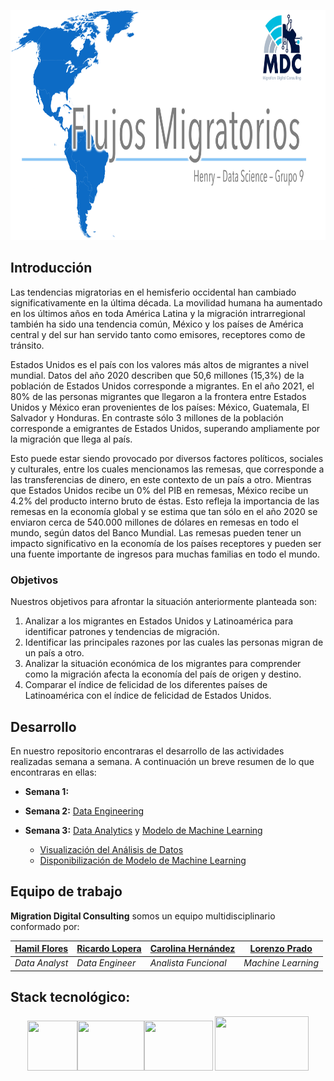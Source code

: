 <p align="center">
   <img width="800" height="368" src="img/main.png">
   </p>

## Introducción
Las tendencias migratorias en el hemisferio occidental han cambiado significativamente en la última década. La movilidad humana ha aumentado en los últimos años en toda América Latina y la migración intrarregional también ha sido una tendencia común, México y los países de América central y del sur han servido tanto como emisores, receptores como de tránsito.

Estados Unidos es el país con los valores más altos de migrantes a nivel mundial. Datos del año 2020 describen que 50,6 millones (15,3%) de la población de Estados Unidos corresponde a migrantes. En el año 2021, el 80% de las personas migrantes que llegaron a la frontera entre Estados Unidos y México eran provenientes de los países: México, Guatemala, El Salvador y Honduras. En contraste sólo 3 millones de la población corresponde a emigrantes de Estados Unidos, superando ampliamente por la migración que llega al país.

Esto puede estar siendo provocado por diversos factores políticos, sociales y culturales, entre los cuales mencionamos las remesas, que corresponde a las transferencias de dinero, en este contexto de un país a otro. Mientras que Estados Unidos recibe un 0% del PIB en remesas, México recibe un 4.2% del producto interno bruto de éstas. Esto refleja la importancia de las remesas en la economía global y se estima que tan sólo en el año 2020 se enviaron cerca de 540.000 millones de dólares en remesas en todo el mundo, según datos del Banco Mundial. Las remesas pueden tener un impacto significativo en la economía de los países receptores y pueden ser una fuente importante de ingresos para muchas familias en todo el mundo.

### Objetivos
Nuestros objetivos para afrontar la situación anteriormente planteada son:
1. Analizar a los migrantes en Estados Unidos y Latinoamérica para identificar patrones y tendencias de migración.
2. Identificar las principales razones por las cuales las personas migran de un país a otro.
3. Analizar la situación económica de los migrantes para comprender como la migración afecta la economía del país de origen y destino.
4. Comparar el índice de felicidad de los diferentes países de Latinoamérica con el índice de felicidad de Estados Unidos.

## Desarrollo 
En nuestro repositorio encontraras el desarrollo de las actividades realizadas semana a semana. A continuación un breve resumen de lo que encontraras en ellas:
+ **Semana 1:** 
+ **Semana 2:** [Data Engineering](https://github.com/Hamil32/PF-Migracion/blob/main/Semana%202)
+ **Semana 3:** [Data Analytics](https://github.com/Hamil32/PF-Migracion/tree/main/Semana%203/Data%20Analytics) y [Modelo de Machine Learning](https://github.com/Hamil32/PF-Migracion/tree/main/Semana%203/ML)

   - [Visualización del Análisis de Datos](https://app.powerbi.com/reportEmbed?reportId=581a568a-031e-4a5f-ac3b-855c0745e528&autoAuth=true&ctid=c9553b71-e9f5-4264-9080-f30bc2ddf506)
   - [Disponibilización de Modelo de Machine Learning](https://gvbrilo-streamlit-app--principal-72ejtx.streamlit.app/)

## Equipo de trabajo
**Migration Digital Consulting** somos un equipo multidisciplinario conformado por:

<p align="center">

|[Hamil Flores](https://www.linkedin.com/in/hamil-balverdi/)  | [Ricardo Lopera](https://www.linkedin.com/in/ricardo-lopera-márquez-839602276/) | [Carolina Hernández](https://www.linkedin.com/in/carolinahernandezbarra/)  | [Lorenzo Prado](https://github.com/gvbrilo)  |
|---|---|---|---|
|_Data Analyst_|_Data Engineer_  |_Analista Funcional_|_Machine Learning_|

</p>

## Stack tecnológico:
<p align="center">
   <img width="80" height="80" src="https://cdn.icon-icons.com/icons2/1381/PNG/512/python_94570.png"><img width="107" height="80" src="https://connect.nuxeo.com/nuxeo/site/marketplace/package/amazon-s3-online-storage/screenshot/1/img.png"><img width="110" height="80" src="https://dotnet.microsoft.com/blob-assets/images/customers/power-bi.png">
   <img width="150" height="87" src="https://streamlit.io/images/brand/streamlit-logo-primary-colormark-darktext.png">
   </p>
   
